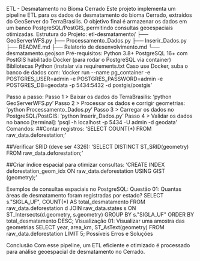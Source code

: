 ETL - Desmatamento no Bioma Cerrado
Este projeto implementa um pipeline ETL para os dados de desmatamento do bioma Cerrado, extraídos do GeoServer do TerraBrasilis. O objetivo final é armazenar os dados em um banco PostgreSQL/PostGIS, permitindo consultas geoespaciais otimizadas.
Estrutura do Projeto:
etl-desmatamento/
 ├── GeoServerWFS.py
 ├── Processamento_Dados.py
 ├── Inserir_Dados.py
 ├── README.md
 ├── Relatorio de desenvolvimento.md
 └── desmatamento.geojson 
Pré-requisitos:
Python 3.8+
PostgreSQL 16+ com PostGIS habilitado
Docker (para rodar o PostgreSQL via container)
Bibliotecas Python (instalar via requirements.txt
Caso use Docker, suba o banco de dados com:
‘docker run --name pg_container -e POSTGRES_USER=admin -e POSTGRES_PASSWORD=admin -e POSTGRES_DB=geodata -p 5434:5432 -d postgis/postgis’

Passo a passo:
Passo 1 > Baixar os dados do TerraBrasilis:
‘python GeoServerWFS.py’
Passo 2 > Processar os dados e corrigir geometrias:
‘python Processamento_Dados.py’
Passo 3 > Carregar os dados no PostgreSQL/PostGIS:
‘python Inserir_Dados.py’
Passo 4 > Validar os dados no banco [terminal]:
‘psql -h localhost -p 5434 -U admin -d geodata’
Comandos:
##Contar registros:
‘SELECT COUNT(*) FROM raw_data.deforestation;’

##Verificar SRID (deve ser 4326):
‘SELECT DISTINCT ST_SRID(geometry) FROM raw_data.deforestation;’

##Criar índice espacial para otimizar consultas:
‘CREATE INDEX deforestation_geom_idx ON raw_data.deforestation USING GIST (geometry);’

Exemplos de consultas espaciais no PostgreSQL:
Questão 01: Quantas áreas de desmatamento foram registradas por estado?
SELECT s."SIGLA_UF", COUNT(*) AS total_desmatamento
FROM raw_data.deforestation d
JOIN raw_data.states s
ON ST_Intersects(d.geometry, s.geometry)
GROUP BY s."SIGLA_UF"
ORDER BY total_desmatamento DESC;
Visualização 01: Visualizar uma amostra das geometrias
SELECT year, area_km, ST_AsText(geometry) FROM raw_data.deforestation LIMIT 5;
Possíveis Erros e Soluções

Conclusão
Com esse pipeline, um ETL eficiente e otimizado é processado para análise geoespacial de desmatamento no Cerrado.

